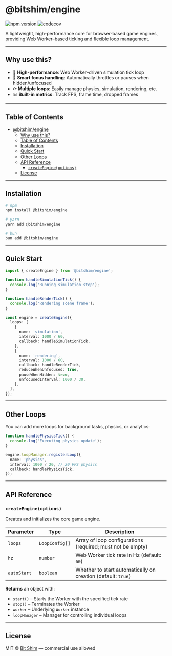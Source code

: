# @bitshim/engine

[![npm version](https://img.shields.io/npm/v/@bitshim/engine.svg)](https://www.npmjs.com/package/@bitshim/engine)
[![codecov](https://codecov.io/gh/BitShim/engine/branch/main/graph/badge.svg)](https://codecov.io/gh/BitShim/engine)

A lightweight, high-performance core for browser-based game engines, providing Web Worker–based ticking and flexible loop management.

---

## Why use this?

- 🚀 **High-performance**: Web Worker–driven simulation tick loop
- 🧠 **Smart focus handling**: Automatically throttles or pauses when hidden/unfocused
- ⟳ **Multiple loops**: Easily manage physics, simulation, rendering, etc.
- 📊 **Built-in metrics**: Track FPS, frame time, dropped frames

---

## Table of Contents

- [@bitshim/engine](#bitshimengine)
  - [Why use this?](#why-use-this)
  - [Table of Contents](#table-of-contents)
  - [Installation](#installation)
  - [Quick Start](#quick-start)
  - [Other Loops](#other-loops)
  - [API Reference](#api-reference)
    - [`createEngine(options)`](#createengineoptions)
  - [License](#license)

---

## Installation

```bash
# npm
npm install @bitshim/engine

# yarn
yarn add @bitshim/engine

# bun
bun add @bitshim/engine
```

---

## Quick Start

```ts
import { createEngine } from '@bitshim/engine';

function handleSimulationTick() {
  console.log('Running simulation step');
}

function handleRenderTick() {
  console.log('Rendering scene frame');
}

const engine = createEngine({
  loops: [
    {
      name: 'simulation',
      interval: 1000 / 60,
      callback: handleSimulationTick,
    },
    {
      name: 'rendering',
      interval: 1000 / 60,
      callback: handleRenderTick,
      reduceWhenUnfocused: true,
      pauseWhenHidden: true,
      unfocusedInterval: 1000 / 30,
    },
  ],
});
```

---

## Other Loops

You can add more loops for background tasks, physics, or analytics:

```ts
function handlePhysicsTick() {
  console.log('Executing physics update');
}

engine.loopManager.registerLoop({
  name: 'physics',
  interval: 1000 / 20, // 20 FPS physics
  callback: handlePhysicsTick,
});
```

---

## API Reference

### `createEngine(options)`

Creates and initializes the core game engine.

| Parameter    | Type            | Description                                                      |
|--------------|-----------------|------------------------------------------------------------------|
| `loops`      | `LoopConfig[]`  | Array of loop configurations (required; must not be empty)       |
| `hz`         | `number`        | Web Worker tick rate in Hz (default: `60`)                       |
| `autoStart`  | `boolean`       | Whether to start automatically on creation (default: `true`)     |

**Returns** an object with:

- `start()` – Starts the Worker with the specified tick rate
- `stop()` – Terminates the Worker
- `worker` – Underlying `Worker` instance
- `loopManager` – Manager for controlling individual loops

---

## License

MIT © [Bit Shim](https://github.com/BitShim) — commercial use allowed

